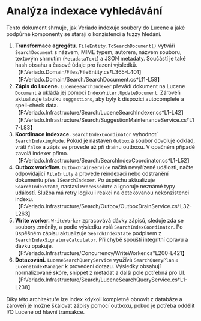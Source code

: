 # Analýza indexace vyhledávání

Tento dokument shrnuje, jak Veriado indexuje soubory do Lucene a jaké podpůrné komponenty se starají o konzistenci a fuzzy hledání.

1. **Transformace agregátu.** `FileEntity.ToSearchDocument()` vytváří `SearchDocument` s názvem, MIME typem, autorem, názvem souboru, textovým shrnutím (`MetadataText`) a JSON metadaty. Součástí je také hash obsahu a časové údaje pro řazení výsledků.【F:Veriado.Domain/Files/FileEntity.cs†L365-L401】【F:Veriado.Domain/Search/SearchDocument.cs†L11-L58】
2. **Zápis do Lucene.** `LuceneSearchIndexer` převádí dokument na Lucene `Document` a ukládá jej pomocí `IndexWriter.UpdateDocument`. Zároveň aktualizuje tabulku `suggestions`, aby byly k dispozici autocomplete a spell-check data.【F:Veriado.Infrastructure/Search/LuceneSearchIndexer.cs†L1-L42】【F:Veriado.Infrastructure/Search/SuggestionMaintenanceService.cs†L17-L83】
3. **Koordinace indexace.** `SearchIndexCoordinator` vyhodnotí `SearchIndexingMode`. Pokud je nastaven `Outbox` a soubor dovoluje odklad, vrátí `false` a zápis se provede až při drainu outboxu. V opačném případě zavolá indexer přímo.【F:Veriado.Infrastructure/Search/SearchIndexCoordinator.cs†L1-L52】
4. **Outbox workflow.** `OutboxDrainService` načítá nevyřízené události, načte odpovídající `FileEntity` a provede reindexaci nebo odstranění dokumentu přes `ISearchIndexer`. Po úspěchu aktualizuje `SearchIndexState`, nastaví `ProcessedUtc` a ignoruje neznámé typy událostí. Služba má retry logiku i reakci na detekovanou nekonzistenci indexu.【F:Veriado.Infrastructure/Search/Outbox/OutboxDrainService.cs†L32-L263】
5. **Write worker.** `WriteWorker` zpracovává dávky zápisů, sleduje zda se soubory změnily, a podle výsledku volá `SearchIndexCoordinator`. Po úspěšném zápisu aktualizuje `SearchIndexState` podpisem z `SearchIndexSignatureCalculator`. Při chybě spouští integritní opravu a dávku opakuje.【F:Veriado.Infrastructure/Concurrency/WriteWorker.cs†L200-L421】
6. **Dotazování.** `LuceneSearchQueryService` využívá `SearchQueryPlan` a `LuceneIndexManager` k provedení dotazu. Výsledky obsahují normalizované skóre, snippet z metadat a další pole potřebná pro UI.【F:Veriado.Infrastructure/Search/LuceneSearchQueryService.cs†L1-L238】

Díky této architektuře lze index kdykoli kompletně obnovit z databáze a zároveň je možné škálovat zápisy pomocí outboxu, pokud je potřeba oddělit I/O Lucene od hlavní transakce.
